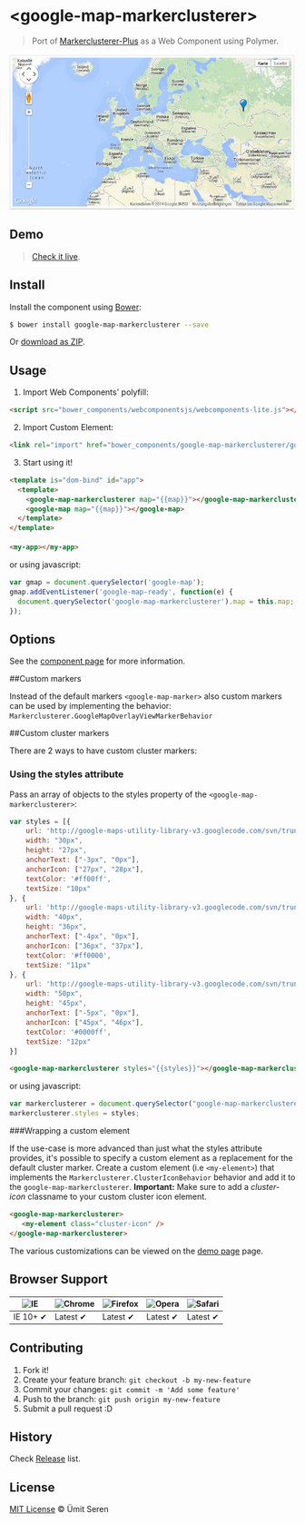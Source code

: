 # &lt;google-map-markerclusterer&gt;

> Port of [Markerclusterer-Plus](http://google-maps-utility-library-v3.googlecode.com/svn/trunk/markerclustererplus/docs/reference.html) as a Web Component using Polymer.

![Markerclusterer-Plus](preview.gif "google-map-markerclusterer")

## Demo
> [Check it live](http://timeu.github.io/google-map-markerclusterer/components/google-map-markerclusterer/demo/index.html).

## Install

Install the component using [Bower](http://bower.io/):

```sh
$ bower install google-map-markerclusterer --save
```

Or [download as ZIP](https://github.com/timeu/google-map-markerclusterer/archive/master.zip).

## Usage

1. Import Web Components' polyfill:

  ```html
<script src="bower_components/webcomponentsjs/webcomponents-lite.js"></script>
  ```

2. Import Custom Element:

  ```html
<link rel="import" href="bower_components/google-map-markerclusterer/google-map-markerclusterer.html">
  ```

3. Start using it!

  ```html
  <template is="dom-bind" id="app">
    <template>
      <google-map-markerclusterer map="{{map}}"></google-map-markerclusterer>
      <google-map map="{{map}}"></google-map>
    </template>
  </template>

  <my-app></my-app>
  ```

  or using javascript:

  ```javascript
  var gmap = document.querySelector('google-map');
  gmap.addEventListener('google-map-ready', function(e) {
    document.querySelector('google-map-markerclusterer').map = this.map;
  });
  ```


## Options

See the [component page](http://timeu.github.io/google-map-markerclusterer) for more information.


##Custom markers

Instead of the default markers `<google-map-marker>` also custom markers can be used by implementing the behavior: `Markerclusterer.GoogleMapOverlayViewMarkerBehavior`

##Custom cluster markers

There are 2 ways to have custom cluster markers:

### Using the styles attribute

Pass an array of objects to the styles property of the `<google-map-markerclusterer>`:

```Javascript
var styles = [{
    url: 'http://google-maps-utility-library-v3.googlecode.com/svn/trunk/markerclustererplus/images/conv30.png',
    width: "30px",
    height: "27px",
    anchorText: ["-3px", "0px"],
    anchorIcon: ["27px", "28px"],
    textColor: '#ff00ff',
    textSize: "10px"
}, {
    url: 'http://google-maps-utility-library-v3.googlecode.com/svn/trunk/markerclustererplus/images/conv40.png',
    width: "40px",
    height: "36px",
    anchorText: ["-4px", "0px"],
    anchorIcon: ["36px", "37px"],
    textColor: '#ff0000',
    textSize: "11px"
}, {
    url: 'http://google-maps-utility-library-v3.googlecode.com/svn/trunk/markerclustererplus/images/conv50.png',
    width: "50px",
    height: "45px",
    anchorText: ["-5px", "0px"],
    anchorIcon: ["45px", "46px"],
    textColor: '#0000ff',
    textSize: "12px"
}]
```

```Html
<google-map-markerclusterer styles="{{styles}}"></google-map-markerclusterer>
```
or using javascript:

```Javascript
var markerclusterer = document.querySelector("google-map-markerclusterer");
markerclusterer.styles = styles;
```

###Wrapping a custom element

If the use-case is more advanced than just what the styles attribute provides, it's possible to specify a custom element as a replacement for the default cluster marker. Create a custom element (i.e `<my-element>`) that implements the `Markerclusterer.ClusterIconBehavior` behavior and add it to the `google-map-markerclusterer`.
**Important:** Make sure to add a *cluster-icon* classname to your custom cluster icon element.


```Html
<google-map-markerclusterer>
   <my-element class="cluster-icon" />
</google-map-markerclusterer>
```

The various customizations can be viewed on the [demo page](http://timeu.github.io/google-map-markerclusterer/components/google-map-markerclusterer/demo/) page.


## Browser Support

![IE](https://raw.github.com/paulirish/browser-logos/master/internet-explorer/internet-explorer_48x48.png) | ![Chrome](https://raw.github.com/paulirish/browser-logos/master/chrome/chrome_48x48.png) | ![Firefox](https://raw.github.com/paulirish/browser-logos/master/firefox/firefox_48x48.png) | ![Opera](https://raw.github.com/paulirish/browser-logos/master/opera/opera_48x48.png) | ![Safari](https://raw.github.com/paulirish/browser-logos/master/safari/safari_48x48.png)
--- | --- | --- | --- | --- |
IE 10+ ✔ | Latest ✔ | Latest ✔ | Latest ✔ | Latest ✔ |

## Contributing

1. Fork it!
2. Create your feature branch: `git checkout -b my-new-feature`
3. Commit your changes: `git commit -m 'Add some feature'`
4. Push to the branch: `git push origin my-new-feature`
5. Submit a pull request :D

## History

Check [Release](https://github.com/timeu/google-map-markerclusterer/releases) list.

## License

[MIT License](http://timeu.mit-license.org/) © Ümit Seren
